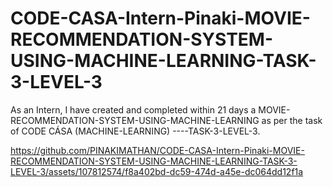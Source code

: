 # CODE-CASA-Intern-Pinaki-MOVIE-RECOMMENDATION-SYSTEM-USING-MACHINE-LEARNING-TASK-3-LEVEL-3
As an Intern, I have created and completed within 21 days a MOVIE-RECOMMENDATION-SYSTEM-USING-MACHINE-LEARNING as per the task of CODE CÁSA (MACHINE-LEARNING) ----TASK-3-LEVEL-3.


https://github.com/PINAKIMATHAN/CODE-CASA-Intern-Pinaki-MOVIE-RECOMMENDATION-SYSTEM-USING-MACHINE-LEARNING-TASK-3-LEVEL-3/assets/107812574/f8a402bd-dc59-474d-a45e-dc064dd12f1a

